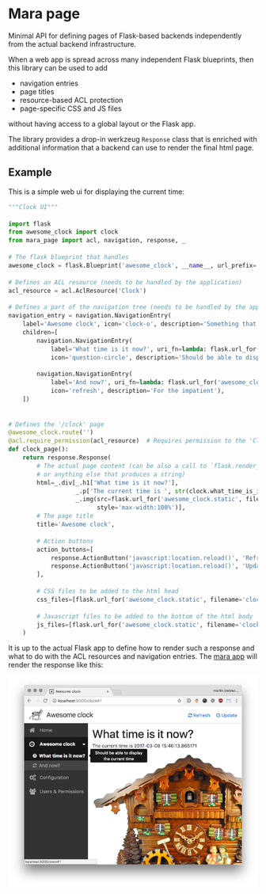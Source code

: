 # Mara page

Minimal API for defining pages of Flask-based backends independently from the actual backend infrastructure.
 
When a web app is spread across many independent Flask blueprints, then this library can be used to add

- navigation entries
- page titles 
- resource-based ACL protection
- page-specific CSS and JS files

without having access to a global layout or the Flask app. 


The library provides a drop-in werkzeug ``Response`` class that is enriched with additional information that a 
backend can use to render the final html page.
  
## Example

This is a simple web ui for displaying the current time:
 
```python
"""Clock UI"""

import flask
from awesome_clock import clock
from mara_page import acl, navigation, response, _

# The flask blueprint that handles
awesome_clock = flask.Blueprint('awesome_clock', __name__, url_prefix='/clock', static_folder='static')

# Defines an ACL resource (needs to be handled by the application)
acl_resource = acl.AclResource('Clock')

# Defines a part of the navigation tree (needs to be handled by the application)
navigation_entry = navigation.NavigationEntry(
    label='Awesome clock', icon='clock-o', description='Something that tells the time',
    children=[
        navigation.NavigationEntry(
            label='What time is it now?', uri_fn=lambda: flask.url_for('awesome_clock.clock_page') + '#1',
            icon='question-circle', description='Should be able to display the current time'),

        navigation.NavigationEntry(
            label='And now?', uri_fn=lambda: flask.url_for('awesome_clock.clock_page') + '#2',
            icon='refresh', description='For the impatient'),
    ])


# Defines the '/clock' page
@awesome_clock.route('')
@acl.require_permission(acl_resource)  # Requires permission to the 'Clock' resource
def clock_page():
    return response.Response(
        # The actual page content (can be also a call to `flask.render_template`
        # or anything else that produces a string)
        html=_.div[_.h1['What time is it now?'],
                   _.p['The current time is ', str(clock.what_time_is_it_now())],
                   _.img(src=flask.url_for('awesome_clock.static', filename='cuckoo-clock.jpg'),
                         style='max-width:100%')],
        # The page title
        title='Awesome clock',

        # Action buttons
        action_buttons=[
            response.ActionButton('javascript:location.reload()', 'Refresh', 'Refresh clock', 'refresh'),
            response.ActionButton('javascript:location.reload()', 'Update', 'Refresh clock', 'clock-o')
        ],

        # CSS files to be added to the html head
        css_files=[flask.url_for('awesome_clock.static', filename='clock.css')],

        # Javascript files to be added to the bottom of the html body
        js_files=[flask.url_for('awesome_clock.static', filename='clock.js')]
    )
```

It is up to the actual Flask app to define how to render such a response and what to do with the ACL resources and navigation entries. 
The [mara app](https://github.com/mara/mara-app) will render the response like this:

![Example backend](docs/awesome-clock.png)


